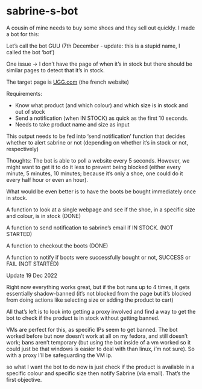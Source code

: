 # sabrine-s-bot
A cousin of mine needs to buy some shoes and they sell out quickly. I made a bot for this:

Let’s call the bot GUU (7th December - update: this is a stupid name, I called the bot ‘bot’)

One issue → I don’t have the page of when it’s in stock but there should be similar pages to detect that it’s in stock.

The target page is [UGG.com](http://UGG.com) (the french website)

Requirements:

- Know what product (and which colour) and which size is in stock and out of stock
- Send a notification (when IN STOCK) as quick as the first 10 seconds.
- Needs to take product name and size as input
    
This output needs to be fed into ‘send notification’ function that decides whether to alert sabrine or not (depending on whether it’s in stock or not, respectively)
    
Thoughts:
The bot is able to poll a website every 5 seconds. However, we might want to get it to do it less to prevent being blocked (either every minute, 5 minutes, 10 minutes; because it’s only a shoe, one could do it every half hour or even an hour).

What would be even better is to have the boots be bought immediately once in stock. 

A function to look at a single webpage and see if the shoe, in a specific size and colour, is in stock (DONE)

A function to send notification to sabrine’s email if IN STOCK. (NOT STARTED)

A function to checkout the boots (DONE)

A function to notify if boots were successfully bought or not, SUCCESS or FAIL (NOT STARTED)

Update 19 Dec 2022

Right now everything works great, but if the bot runs up to 4 times, it gets essentially shadow-banned (it’s not blocked from the page but it’s blocked from doing actions like selecting size or adding the product to cart)

All that’s left is to look into getting a proxy involved and find a way to get the bot to check if the product is in stock without getting banned.

VMs are perfect for this, as specific IPs seem to get banned. The bot worked before but now doesn’t work at all on my fedora, and still doesn’t work; bans aren’t temporary (but using the bot inside of a vm worked so it could just be that windows is easier to deal with than linux, i’m not sure). So with a proxy I’ll be safeguarding the VM ip.

so what I want the bot to do now is just check if the product is available in a specific colour and specific size then notify Sabrine (via email). That’s the first objective.
